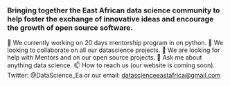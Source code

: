 ### Bringing together the East  African data science community to help foster the exchange of innovative ideas and encourage the growth of open source software.
🔭 We currently working on 20 days mentorship program in on python.
👯 We looking to collaborate on all our datascience projects.
🤔 We are looking for help with Mentors and on our open source projects.
💬 Ask me about anything data science.
📫 How to reach us (our website is coming soon). Twitter: @DataScience_Ea or our email: datascienceeastafrica@gmail.com
<!--
**DataScienceEastAfrica/DataScienceEastAfrica** is a ✨ _special_ ✨ repository because its `README.md` (this file) appears on your GitHub profile.

Here are some ideas to get you started:

- 🔭 I’m currently working on ...
- 🌱 I’m currently learning ...
- 👯 I’m looking to collaborate on ...
- 🤔 I’m looking for help with ...
- 💬 Ask me about ...
- 📫 How to reach me: ...
- 😄 Pronouns: ...
- ⚡ Fun fact: ...
-->
